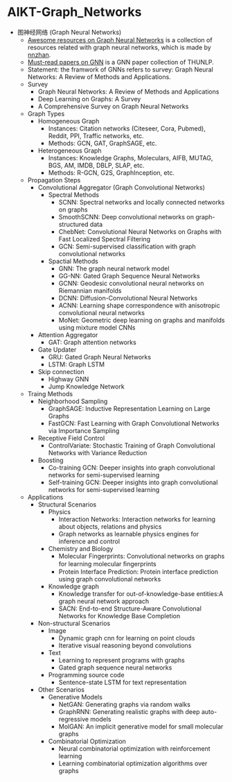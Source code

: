 # AIKT-Graph_Networks
- 图神经网络 (Graph Neural Networks)
  - [Awesome resources on Graph Neural Networks](https://github.com/nnzhan/Awesome-Graph-Neural-Networks) is a collection of resources related with graph neural networks, which is made by [nnzhan](https://github.com/nnzhan).
  - [Must-read papers on GNN](https://github.com/thunlp/GNNPapers) is a GNN paper collection of THUNLP.
  - Statement: the framwork of GNNs refers to survey: Graph Neural Networks: A Review of Methods and Applications.
  - Survey 
    - Graph Neural Networks: A Review of Methods and Applications
    - Deep Learning on Graphs: A Survey
    - A Comprehensive Survey on Graph Neural Networks
  - Graph Types
    - Homogeneous Graph
      - Instances: Citation networks (Citeseer, Cora, Pubmed), Reddit, PPI, Traffic networks, etc.
      - Methods: GCN, GAT, GraphSAGE, etc.
    - Heterogeneous Graph
      - Instances: Knowledge Graphs, Moleculars, AIFB, MUTAG, BGS, AM, IMDB, DBLP, SLAP, etc.
      - Methods: R-GCN, G2S, GraphInception, etc.
  - Propagation Steps 
    - Convolutional Aggregator (Graph Convolutional Networks)
      - Spectral Methods
        - SCNN: Spectral networks and locally connected networks on graphs
        - SmoothSCNN: Deep convolutional networks on graph-structured data
        - ChebNet: Convolutional Neural Networks on Graphs with Fast Localized Spectral Filtering
        - GCN: Semi-supervised classification with graph convolutional networks
      - Spactial Methods
        - GNN: The graph neural network model
        - GG-NN: Gated Graph Sequence Neural Networks
        - GCNN: Geodesic convolutional neural networks on Riemannian manifolds
        - DCNN: Diffusion-Convolutional Neural Networks
        - ACNN: Learning shape correspondence with anisotropic convolutional neural networks
        - MoNet: Geometric deep learning on graphs and manifolds using mixture model CNNs
    - Attention Aggregator
      - GAT: Graph attention networks
    - Gate Updater
      - GRU: Gated Graph Neural Networks
      - LSTM: Graph LSTM
    - Skip connection
      - Highway GNN
      - Jump Knowledge Network
  - Traing Methods
    - Neighborhood Sampling
      - GraphSAGE: Inductive Representation Learning on Large Graphs
      - FastGCN: Fast Learning with Graph Convolutional Networks via Importance Sampling
    - Receptive Field Control
      - ControlVariate: Stochastic Training of Graph Convolutional Networks with Variance Reduction
    - Boosting
      - Co-training GCN: Deeper insights into graph convolutional networks for semi-supervised learning
      - Self-training GCN: Deeper insights into graph convolutional networks for semi-supervised learning
  - Applications
    - Structural Scenarios
      - Physics
        - Interaction Networks: Interaction networks for learning about objects, relations and physics
        - Graph networks as learnable physics engines for inference and control
      - Chemistry and Biology
        - Molecular Fingerprints: Convolutional networks on graphs for learning molecular ﬁngerprints
        - Protein Interface Prediction: Protein interface prediction using graph convolutional networks
      - Knowledge graph
        - Knowledge transfer for out-of-knowledge-base entities:A graph neural network approach
        - SACN: End-to-end Structure-Aware Convolutional Networks for Knowledge Base Completion
    - Non-structural Scenarios
      - Image
        - Dynamic graph cnn for learning on point clouds
        - Iterative visual reasoning beyond convolutions
      - Text
        - Learning to represent programs with graphs
        - Gated graph sequence neural networks
      - Programming source code
        - Sentence-state LSTM for text representation
    - Other Scenarios
      - Generative Models
        - NetGAN: Generating graphs via random walks
        - GraphRNN: Generating realistic graphs with deep auto-regressive models
        - MolGAN: An implicit generative model for small molecular graphs
      - Combinatorial Optimization 
        - Neural combinatorial optimization with reinforcement learning
        - Learning combinatorial optimization algorithms over graphs
